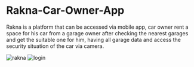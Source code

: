 # Rakna-Car-Owner-App
Rakna is a platform that can be accessed via mobile app, car owner rent a space for his car from a garage owner after checking the nearest garages and get the suitable one for him, having all garage data and access the security situation of the car via camera.

![rakna](https://user-images.githubusercontent.com/35526918/66869301-667fc980-ef9f-11e9-8eff-8f8a25749708.png) ![login](https://user-images.githubusercontent.com/35526918/66869677-25d48000-efa0-11e9-853e-7f7329a88f44.png)

